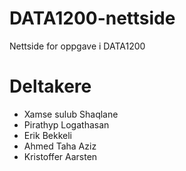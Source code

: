 # DATA1200-nettside
Nettside for oppgave i DATA1200

# Deltakere
+ Xamse sulub Shaqlane
+ Pirathyp Logathasan
+ Erik Bekkeli
+ Ahmed Taha Aziz
+ Kristoffer Aarsten